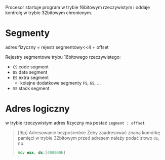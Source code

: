 Procesor startuje program w trybie 16bitowym rzeczywistym i oddaje kontrolę w trybie 32bitowym chronionym.

# Segmenty
adres fizyczny = rejestr segmentowy<<4 + offset

Rejestry segmentowe trybu 16bitowego rzeczywistego:
- `CS` code segment
- `DS` data segment
- `ES` extra segment
	- kolejne dodatkowe segmenty `FS`, `GS`, ...
- `SS` stack segment 

# Adres logiczny
w trybie rzeczywistym adres fizyczny ma postać `segment : offset`

>[!tip] Adresowanie bezpośrednie
>Żeby zaadresować znaną komórkę pamięci w trybie 32bitowym przed adresem należy podać słowo `ds`, np:
> ```asm
> mov eax, ds:[400000h]
